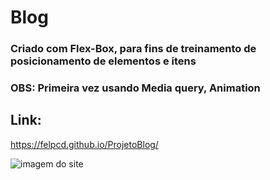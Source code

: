 # Blog 

### Criado com Flex-Box, para fins de treinamento de posicionamento de elementos e itens 

### OBS: Primeira vez usando Media query, Animation

## Link: 
https://felpcd.github.io/ProjetoBlog/

![imagem do site](https://user-images.githubusercontent.com/102912086/168302445-989d5fe9-12cf-4433-88be-e7e2dea46148.jpg)
